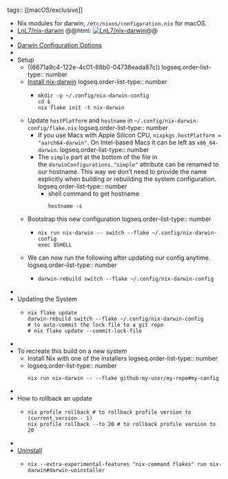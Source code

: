 tags:: [[macOS/exclusive]]

- Nix modules for darwin, `/etc/nixos/configuration.nix` for macOS.
- [LnL7/nix-darwin](https://github.com/LnL7/nix-darwin)
  @@html: <a href="https://github.com/LnL7/nix-darwin/"><img src="https://github-readme-stats-astronomer.vercel.app/api/pin/?username=LnL7&repo=nix-darwin&theme=tokyonight" alt="LnL7/nix-darwin"/></a>@@
-
- [Darwin Configuration Options](https://daiderd.com/nix-darwin/manual/index.html)
-
- Setup
	- ((6671a9c4-122e-4c01-88b0-04738eada87c))
	  logseq.order-list-type:: number
	- [Install nix-darwin](https://github.com/LnL7/nix-darwin#installing)
	  logseq.order-list-type:: number
		- ```shell
		  mkdir -p ~/.config/nix-darwin-config
		  cd $_
		  nix flake init -t nix-darwin
		  ```
	- Update `hostPlatform` and `hostname` in `~/.config/nix-darwin-config/flake.nix`
	  logseq.order-list-type:: number
		- If you use Macs with Apple Silicon CPU, `nixpkgs.hostPlatform = "aarch64-darwin"`. On Intel-based Macs it can be left as `x86_64-darwin`.
		  logseq.order-list-type:: number
		- The `simple` part at the bottom of the file in the `darwinConfigurations."simple"` attribute can be renamed to our hostname. This way we don’t need to provide the name explicitly when building or rebuilding the system configuration.
		  logseq.order-list-type:: number
			- shell command to get hostname
			  ```shell
			  hostname -s
			  ```
	- Bootstrap this new configuration
	  logseq.order-list-type:: number
		- ```shell
		  nix run nix-darwin -- switch --flake ~/.config/nix-darwin-config
		  exec $SHELL
		  ```
	- We can now run the following after updating our config anytime.
	  logseq.order-list-type:: number
		- ```shell
		  darwin-rebuild switch --flake ~/.config/nix-darwin-config
		  ```
-
- Updating the System
	- ```shell
	  nix flake update
	  darwin-rebuild switch --flake ~/.config/nix-darwin-config
	  # to auto-commit the lock file to a git repo
	  # nix flake update --commit-lock-file
	  ```
-
- To recreate this build on a new system
	- Install Nix with one of the installers
	  logseq.order-list-type:: number
	- logseq.order-list-type:: number
	  ```shell
	  nix run nix-darwin -- --flake github:my-user/my-repo#my-config
	  ```
-
- How to rollback an update
	- ```shell
	  nix profile rollback # to rollback profile version to (current_version - 1)
	  nix profile rollback --to 20 # to rollback profile version to 20
	  ```
-
- [Uninstall](https://github.com/LnL7/nix-darwin?tab=readme-ov-file#uninstalling)
	- ```shell
	  nix --extra-experimental-features "nix-command flakes" run nix-darwin#darwin-uninstaller
	  ```